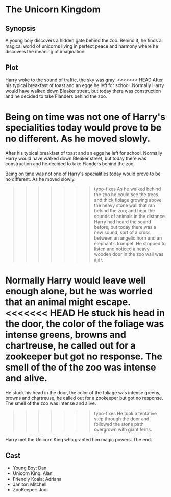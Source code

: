 # The Unicorn Kingdom

## Synopsis

A young boiy discovers a hidden gate behind the zoo.
Behind it, he finds a magical world of unicorns living in perfect peace and harmony where he discovers the meaning of imagination.

## Plot

Harry woke to the sound of traffic, the sky was gray.
<<<<<<< HEAD
After his typical breakfast of toast and an egge he left for school.
Normally Harry would have walked down Bleaker streat, but today there was construction and he decided to take Flanders behind the zoo.

Being on time was not one of Harry's specialities today would prove to be no different.
As he moved slowly.
=======
After his typical breakfast of toast and an eggs he left for school.
Normally Harry would have walked down Bleaker street, but today there was construction and he decided to take Flanders behind the zoo.

Being on time was not one of Harry's specialities today would prove to be no different.
As he moved slowly.
>>>>>>> typo-fixes
As he walked behind the zoo he could see the trees and thick floiage growing above the heavy stone wall that ran behind the zoo; and hear the sounds of animals in the distance.
Harry had heard the sound before, but today there was a new sound, sort of a cross between an angelic horn and an elephant’s trumpet.
He stopped to listen and noticed a heavy wooden door in the zoo wall was ajar.

Normally Harry would leave well enough alone, but he was worried that an animal might escape.
<<<<<<< HEAD
He stuck his head in the door, the color of the foliage was intense greens, browns and chartreuse, he called out for a zookeeper but got no response.
The smell of the of the zoo was intense and alive.
=======
He stuck his head in the door, the color of the foliage was intense greens, browns and chartreuse, he called out for a zookeeper but got no response.
The smell of the zoo was intense and alive.
>>>>>>> typo-fixes
He took a tentative step through the door and followed the stone path overgrown with giant ferns.

Harry met the Unicorn King who granted him magic powers.
The end.

## Cast

* Young Boy: Dan
* Unicorn King: Alan
* Friendly Koala: Adriana
* Janitor: Mitchell
* ZooKeeper: Jodi
